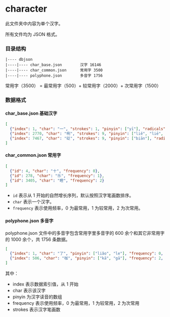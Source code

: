 # character

此文件夹中内容为单个汉字。

所有文件均为 JSON 格式。

### 目录结构

```text
|---- dbjson
|----|---- char_base.json        汉字 16146
|----|---- char_common.json      常用字 3500
|----|---- polyphone.json        多音字 1756
```

常用字（3500） = 最常用字（500）+ 较常用字（2000）+ 次常用字（1500） 

### 数据格式

#### char_base.json 基础汉字

```json
[
  {"index": 1, "char": "一", "strokes": 1, "pinyin": ["yī"], "radicals": "一", "frequency": 0}, 
  {"index": 2770, "char": "咧", "strokes": 9, "pinyin": ["liě", "liē", "lié", "lie"], "radicals": "口", "frequency": 2}
  {"index": 7467, "char": "砭", "strokes": 9, "pinyin": ["biān"], "radicals": "石", "frequency": 3}
]
```


#### char_common.json 常用字

```json
[
  {"id": 4, "char": "十", "frequency": 0},
  {"id": 278, "char": "乐", "frequency": 1},
  {"id": 3405, "char": "瞪", "frequency": 2}
]
```

- `id` 表示从 1 开始的自然增长序列，默认按照汉字笔画数排序。
- `char` 表示一个汉字。
- `frequency` 表示使用频率，0 为最常用，1 为较常用，2 为次常用。

#### polyphone.json 多音字

polyphone.json 文件中的多音字包含常用字里多音字的 600 余个和其它非常用字的 1000 余个，共 1756 条数据。

```json
[
  {"index": 1, "char": "了", "pinyin": ["liǎo", "le"], "frequency": 0, "strokes": 2},
  {"index": 506, "char": "咖", "pinyin": ["kā", "gā"], "frequency": 2, "strokes": 8}
]
```

其中：

- index 表示数据索引值，从 1 开始
- char 表示该汉字
- pinyin 为汉字读音的数组
- frequency 表示使用频率，0 为最常用，1 为较常用，2 为次常用
- strokes 表示汉字笔画数